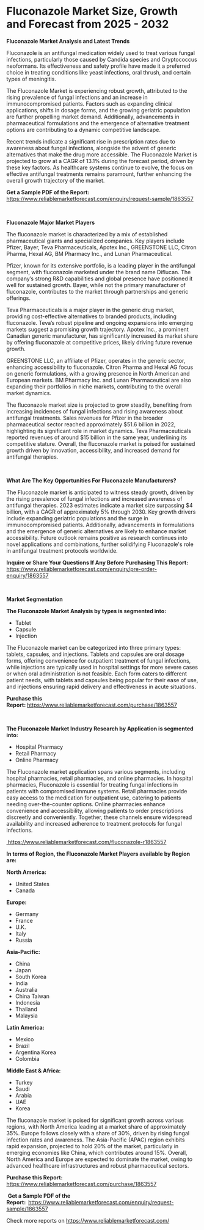 <p><h1>Fluconazole Market Size, Growth and Forecast from 2025 - 2032</h1></p><p><strong>Fluconazole Market Analysis and Latest Trends</strong></p>
<p><p>Fluconazole is an antifungal medication widely used to treat various fungal infections, particularly those caused by Candida species and Cryptococcus neoformans. Its effectiveness and safety profile have made it a preferred choice in treating conditions like yeast infections, oral thrush, and certain types of meningitis. </p><p>The Fluconazole Market is experiencing robust growth, attributed to the rising prevalence of fungal infections and an increase in immunocompromised patients. Factors such as expanding clinical applications, shifts in dosage forms, and the growing geriatric population are further propelling market demand. Additionally, advancements in pharmaceutical formulations and the emergence of alternative treatment options are contributing to a dynamic competitive landscape. </p><p>Recent trends indicate a significant rise in prescription rates due to awareness about fungal infections, alongside the advent of generic alternatives that make the drug more accessible. The Fluconazole Market is projected to grow at a CAGR of 13.1% during the forecast period, driven by these key factors. As healthcare systems continue to evolve, the focus on effective antifungal treatments remains paramount, further enhancing the overall growth trajectory of the market.</p></p>
<p><strong>Get a Sample PDF of the Report:&nbsp;</strong> <a href="https://www.reliablemarketforecast.com/enquiry/request-sample/1863557?utm_campaign=2779&utm_medium=2&utm_source=Github&utm_content=ia&utm_term=08032025&utm_id=fluconazole">https://www.reliablemarketforecast.com/enquiry/request-sample/1863557</a></p>
<p>&nbsp;</p>
<p><strong>Fluconazole Major Market Players</strong></p>
<p><p>The fluconazole market is characterized by a mix of established pharmaceutical giants and specialized companies. Key players include Pfizer, Bayer, Teva Pharmaceuticals, Apotex Inc., GREENSTONE LLC, Citron Pharma, Hexal AG, BM Pharmacy Inc., and Lunan Pharmaceutical. </p><p>Pfizer, known for its extensive portfolio, is a leading player in the antifungal segment, with fluconazole marketed under the brand name Diflucan. The company’s strong R&D capabilities and global presence have positioned it well for sustained growth. Bayer, while not the primary manufacturer of fluconazole, contributes to the market through partnerships and generic offerings.</p><p>Teva Pharmaceuticals is a major player in the generic drug market, providing cost-effective alternatives to branded products, including fluconazole. Teva’s robust pipeline and ongoing expansions into emerging markets suggest a promising growth trajectory. Apotex Inc., a prominent Canadian generic manufacturer, has significantly increased its market share by offering fluconazole at competitive prices, likely driving future revenue growth.</p><p>GREENSTONE LLC, an affiliate of Pfizer, operates in the generic sector, enhancing accessibility to fluconazole. Citron Pharma and Hexal AG focus on generic formulations, with a growing presence in North American and European markets. BM Pharmacy Inc. and Lunan Pharmaceutical are also expanding their portfolios in niche markets, contributing to the overall market dynamics.</p><p>The fluconazole market size is projected to grow steadily, benefiting from increasing incidences of fungal infections and rising awareness about antifungal treatments. Sales revenues for Pfizer in the broader pharmaceutical sector reached approximately $51.6 billion in 2022, highlighting its significant role in market dynamics. Teva Pharmaceuticals reported revenues of around $15 billion in the same year, underlining its competitive stature. Overall, the fluconazole market is poised for sustained growth driven by innovation, accessibility, and increased demand for antifungal therapies.</p></p>
<p>&nbsp;</p>
<p><strong>What Are The Key Opportunities For Fluconazole Manufacturers?</strong></p>
<p><p>The Fluconazole market is anticipated to witness steady growth, driven by the rising prevalence of fungal infections and increased awareness of antifungal therapies. 2023 estimates indicate a market size surpassing $4 billion, with a CAGR of approximately 5% through 2030. Key growth drivers include expanding geriatric populations and the surge in immunocompromised patients. Additionally, advancements in formulations and the emergence of generic alternatives are likely to enhance market accessibility. Future outlook remains positive as research continues into novel applications and combinations, further solidifying Fluconazole's role in antifungal treatment protocols worldwide.</p></p>
<p><strong>Inquire or Share Your Questions If Any Before Purchasing This Report:</strong> <a href="https://www.reliablemarketforecast.com/enquiry/pre-order-enquiry/1863557?utm_campaign=2779&utm_medium=2&utm_source=Github&utm_content=ia&utm_term=08032025&utm_id=fluconazole">https://www.reliablemarketforecast.com/enquiry/pre-order-enquiry/1863557</a></p>
<p>&nbsp;</p>
<p><strong>Market Segmentation</strong></p>
<p><strong>The Fluconazole Market Analysis by types is segmented into:</strong></p>
<p><ul><li>Tablet</li><li>Capsule</li><li>Injection</li></ul></p>
<p><p>The Fluconazole market can be categorized into three primary types: tablets, capsules, and injections. Tablets and capsules are oral dosage forms, offering convenience for outpatient treatment of fungal infections, while injections are typically used in hospital settings for more severe cases or when oral administration is not feasible. Each form caters to different patient needs, with tablets and capsules being popular for their ease of use, and injections ensuring rapid delivery and effectiveness in acute situations.</p></p>
<p><strong>Purchase this Report:&nbsp;</strong><a href="https://www.reliablemarketforecast.com/purchase/1863557?utm_campaign=2779&utm_medium=2&utm_source=Github&utm_content=ia&utm_term=08032025&utm_id=fluconazole">https://www.reliablemarketforecast.com/purchase/1863557</a></p>
<p>&nbsp;</p>
<p><strong>The Fluconazole Market Industry Research by Application is segmented into:</strong></p>
<p><ul><li>Hospital Pharmacy</li><li>Retail Pharmacy</li><li>Online Pharmacy</li></ul></p>
<p><p>The Fluconazole market application spans various segments, including hospital pharmacies, retail pharmacies, and online pharmacies. In hospital pharmacies, Fluconazole is essential for treating fungal infections in patients with compromised immune systems. Retail pharmacies provide easy access to the medication for outpatient use, catering to patients needing over-the-counter options. Online pharmacies enhance convenience and accessibility, allowing patients to order prescriptions discreetly and conveniently. Together, these channels ensure widespread availability and increased adherence to treatment protocols for fungal infections.</p></p>
<p><a href="https://www.reliablemarketforecast.com/fluconazole-r1863557?utm_campaign=2779&utm_medium=2&utm_source=Github&utm_content=ia&utm_term=08032025&utm_id=fluconazole">&nbsp;https://www.reliablemarketforecast.com/fluconazole-r1863557</a></p>
<p><strong>In terms of Region, the Fluconazole Market Players available by Region are:</strong></p>
<p>
    <p> <strong> North America: </strong>
        <ul>
            <li>United States</li>
            <li>Canada</li>
        </ul>
        </p> 
    <p> <strong> Europe: </strong>
        <ul>
            <li>Germany</li>
            <li>France</li>
            <li>U.K.</li>
            <li>Italy</li>
            <li>Russia</li>
        </ul>
        </p> 
    <p> <strong> Asia-Pacific: </strong>
        <ul>
            <li>China</li>
            <li>Japan</li>
            <li>South Korea</li>
            <li>India</li>
            <li>Australia</li>
            <li>China Taiwan</li>
            <li>Indonesia</li>
            <li>Thailand</li>
            <li>Malaysia</li>
        </ul>
        </p> 
    <p> <strong> Latin America: </strong>
        <ul>
            <li>Mexico</li>
            <li>Brazil</li>
            <li>Argentina Korea</li>
            <li>Colombia</li>
        </ul>
        </p> 
    <p> <strong> Middle East & Africa: </strong>
        <ul>
            <li>Turkey</li>
            <li>Saudi</li>
            <li>Arabia</li>
            <li>UAE</li>
            <li>Korea</li>
        </ul>
    </p>
    </p>
<p><p>The fluconazole market is poised for significant growth across various regions, with North America leading at a market share of approximately 35%. Europe follows closely with a share of 30%, driven by rising fungal infection rates and awareness. The Asia-Pacific (APAC) region exhibits rapid expansion, projected to hold 20% of the market, particularly in emerging economies like China, which contributes around 15%. Overall, North America and Europe are expected to dominate the market, owing to advanced healthcare infrastructures and robust pharmaceutical sectors.</p></p>
<p><strong>Purchase this Report: </strong><a href="https://www.reliablemarketforecast.com/purchase/1863557?utm_campaign=2779&utm_medium=2&utm_source=Github&utm_content=ia&utm_term=08032025&utm_id=fluconazole">https://www.reliablemarketforecast.com/purchase/1863557</a></p>
<p>&nbsp;<strong>Get a Sample PDF of the Report:&nbsp;&nbsp;</strong><a href="https://www.reliablemarketforecast.com/enquiry/request-sample/1863557?utm_campaign=2779&utm_medium=2&utm_source=Github&utm_content=ia&utm_term=08032025&utm_id=fluconazole">https://www.reliablemarketforecast.com/enquiry/request-sample/1863557</a></p>
<p><strong></strong></p>
<p>Check more reports on <a href="https://www.reliablemarketforecast.com/?utm_campaign=2779&utm_medium=2&utm_source=Github&utm_content=ia&utm_term=08032025&utm_id=fluconazole">https://www.reliablemarketforecast.com/</a></p>